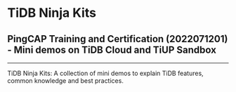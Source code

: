 # TiDB Ninja Kits
## PingCAP Training and Certification (2022071201) - Mini demos on TiDB Cloud and TiUP Sandbox
-----------------------
TiDB Ninja Kits: A collection of mini demos to explain TiDB features, common knowledge and best practices.